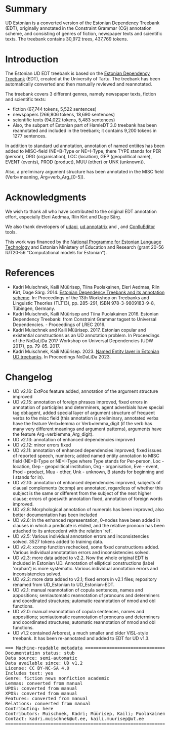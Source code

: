 # Summary

UD Estonian is a converted version of the Estonian Dependency Treebank (EDT), originally annotated in the Constraint Grammar (CG) annotation scheme, and consisting of genres of fiction, newspaper texts and scientific texts. The treebank contains 30,972 trees, 437,769 tokens.


# Introduction

The Estonian UD EDT treebank is based on the [Estonian Dependency Treebank](https://github.com/EstSyntax/) (EDT), created at the University of Tartu. The treebank has been automatically converted and then manually reviewed and reannotated.

The treebank covers 3 different genres, namely newspaper texts, fiction and scientific texts:

* fiction (67,744 tokens, 5,522 sentences)
* newspapers (266,806 tokens, 18,690 sentences)
* scientific texts (94,022 tokens, 5,483 sentences)
* Also, the subpart of Estonian part of HamleDT 3.0 treebank has been reannotated and included in the treebank; it contains 9,200 tokens in 1277 sentences.

In addition to standard ud annotation, annotation of named entiites has been added to MISC-field (NE=B-Type or NE=I-Type, there TYPE stands for PER (person), ORG (organisation), LOC (location), GEP (geopolitical name), EVENT (events), PROD (product), MUU (other) or UNK (unknown)).

Also, a preliminary argument structure has been annotated in the MISC field (Verb=meaning, Arg=verb_Arg_[0-5]).


# Acknowledgments

We wish to thank all who have contributed to the original EDT annotation effort, especially Eleri Aedmaa, Riin Kirt and Dage Särg.

We also thank developers of [udapi](http://udapi.github.io/), [ud annotatrix](https://github.com/jonorthwash/ud-annotatrix) and , and [ConlluEditor](https://github.com/Orange-OpenSource/conllueditor) tools.

This work was financed by the [National Programme for Estonian Language Technology](https://www.keeletehnoloogia.ee/en?set_language=en) and Estonian Ministery of Education and Research (grant 20-56 IUT20-56 "Computational models for Estonian").

# References

* Kadri Muischnek, Kaili Müürisep, Tiina Puolakainen, Eleri Aedmaa, Riin Kirt, Dage Särg.  2014.
  [Estonian Dependency Treebank and its annotation scheme](http://tlt13.sfs.uni-tuebingen.de/tlt13-proceedings.pdf). In: Proceedings of the 13th Workshop on Treebanks and Linguistic Theories (TLT13), pp. 285–291, ISBN 978-3-9809183-9-8, Tübingen, Germany.
* Kadri Muischnek, Kaili Müürisep and Tiina Puolakainen 2016. Estonian Dependency Treebank: from Constraint Grammar tagset to Universal Dependencies. - Proceedings of LREC 2016.
* Kadri Muischnek and Kaili Müürisep. 2017. Estonian copular and existential constructions as an UD annotation problem. In Proceedings of the NoDaLiDa 2017 Workshop on Universal Dependencies (UDW 2017), pp. 79-85. 2017.
* Kadri Muischnek, Kaili Müürisep. 2023. [Named Entity layer in Estonian UD treebanks](https://openreview.net/pdf?id=mo1p--2vbq). In Proceedings NoDaLiDa 2023.

# Changelog

* UD v2.16: ExtPos feature added, annotation of the argument structure improved
* UD v2.15: annotation of foreign phrases improved, fixed errors in annotation of participles and determiners, agent adverbials have special tag obl:agent, added special layer of argument structure of frequent verbs to the misc field (this annotation is preliminary, annotated verbs have the feature Verb=lemma or Verb=lemma_digit (if the verb has many very different meanings and argument patterns), arguments have the feature Arg=verblemma_Arg_digit).
* UD v2.13: annotation of enhanced dependencies improved
* UD v2.12: minor errors fixed
* UD v2.11: annotation of enhanced dependencies improved; fixed issues of reported speech, numbers; added named entity annotation to MISC field (NE=B-Type or NE=I-Type where Type stands for Per-person, Loc - location, Gep - geopolitical institution, Org - organisation, Eve - event, Prod - product, Muu - other, Unk - unknown, B stands for beginning and I stands for in).
* UD v2.10: annotation of enhanced dependencies improved,  subjects of clausal complements (xcomp) are annotated, regardless of whether this subject is the same or different from the subject of the next higher clause; errors of goeswith annotation fixed, annotation of foreign words improved.
* UD v2.8: Morphological annotation of numerals has been improved, also better documentation has been included
* UD v2.6: In the enhanced representation, 0-nodes have been added in clauses in which a predicate is elided, and the relative pronoun has been attached to its antecedent with the relation 'ref'.
* UD v2.5: Various individual annotation errors and inconsistencies solved. 3527 tokens added to training data.
* UD v2.4: xcomp function rechecked, some fixed constructions added. Various individual annotatation errors and inconsistencies solved.
* UD v2.3: more data added to v2.2. Now the whole original EDT is included in Estonian UD. Annotation of elliptical constructions (label 'orphan') is more systematic. Various individual annotation errors and inconsistencies solved.
* UD v2.2: more data added to v2.1; fixed errors in v2.1 files; repository renamed from UD_Estonian to UD_Estonian-EDT.
* UD v2.1: manual reannotation of copula sentences, names and appositions; semiautomatic reannotation of pronouns and determiners and coordinated structures; automatic reannotation of nmod and obl functions.
* UD v2.0: manual reannotation of copula sentences, names and appositions; semiautomatic reannotation of pronouns and determiners and coordinated structures; automatic reannotation of nmod and obl functions.
* UD v1.2 contained Arborest, a much smaller and older VISL-style treebank. It has been re-annotated and added to EDT for UD v1.3.

<pre>
=== Machine-readable metadata =================================================
Documentation status: stub
Data source: semi-automatic
Data available since: UD v1.2
License: CC BY-NC-SA 4.0
Includes text: yes
Genre: fiction news nonfiction academic
Lemmas: converted from manual
UPOS: converted from manual
XPOS: converted from manual
Features: converted from manual
Relations: converted from manual
Contributing: here
Contributors: Muischnek, Kadri; Müürisep, Kaili; Puolakainen, Tiina; Rääbis, Andriela; Torga, Liisi
Contact: kadri.muischnek@ut.ee, kaili.muurisep@ut.ee
===============================================================================
</pre>
